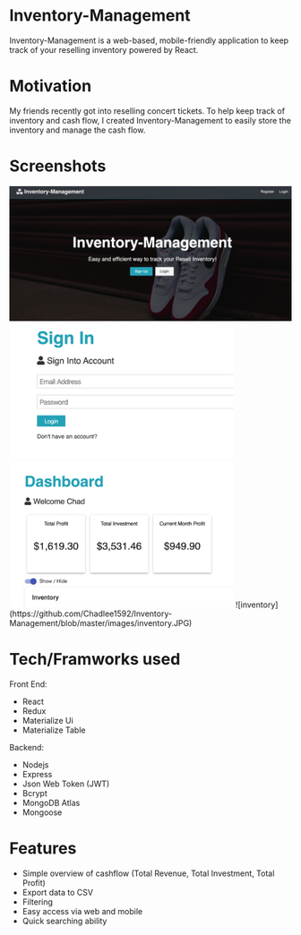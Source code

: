 # Inventory-Management

Inventory-Management is a web-based, mobile-friendly application to keep track of your reselling inventory powered by React.

# Motivation

My friends recently got into reselling concert tickets. To help keep track of inventory and cash flow, I created Inventory-Management to easily store the inventory and manage the cash flow.

# Screenshots

<img src="images/home.png" width="600">
<img src="images/signin.png" width="400">
<img src="images/dashboard1.png" width="400">
![inventory](https://github.com/Chadlee1592/Inventory-Management/blob/master/images/inventory.JPG)

# Tech/Framworks used

Front End:
- React
- Redux 
- Materialize Ui
- Materialize Table

Backend: 
- Nodejs
- Express
- Json Web Token (JWT)
- Bcrypt
- MongoDB Atlas
- Mongoose

# Features

- Simple overview of cashflow (Total Revenue, Total Investment, Total Profit)
- Export data to CSV
- Filtering 
- Easy access via web and mobile
- Quick searching ability
